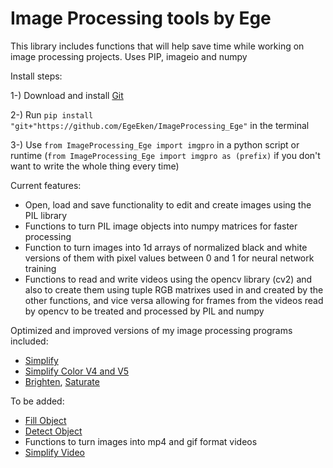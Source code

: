 # Image Processing tools by Ege

This library includes functions that will help save time while working on image processing projects.
Uses PIP, imageio and numpy

Install steps:

1-) Download and install [Git](https://git-scm.com/downloads)

2-) Run `pip install "git+"https://github.com/EgeEken/ImageProcessing_Ege"` in the terminal

3-) Use `from ImageProcessing_Ege import imgpro` in a python script or runtime (`from ImageProcessing_Ege import imgpro as (prefix)` if you don't want to write the whole thing every time)

Current features:

- Open, load and save functionality to edit and create images using the PIL library
- Functions to turn PIL image objects into numpy matrices for faster processing
- Function to turn images into 1d arrays of normalized black and white versions of them with pixel values between 0 and 1 for neural network training 
- Functions to read and write videos using the opencv library (cv2) and also to create them using tuple RGB matrixes used in and created by the other functions, and vice versa allowing for frames from the videos read by opencv to be treated and processed by PIL and numpy

Optimized and improved versions of my image processing programs included: 
- [Simplify](https://github.com/EgeEken/Simplify)
- [Simplify Color V4 and V5](https://github.com/EgeEken/Simplify-Color)
- [Brighten](https://github.com/EgeEken/Brighten), [Saturate](https://github.com/EgeEken/Saturate)



To be added:

- [Fill Object](https://github.com/EgeEken/Fill-Object)
- [Detect Object](https://github.com/EgeEken/Detect-Object)
- Functions to turn images into mp4 and gif format videos
- [Simplify Video](https://github.com/EgeEken/Simplify-Video)
